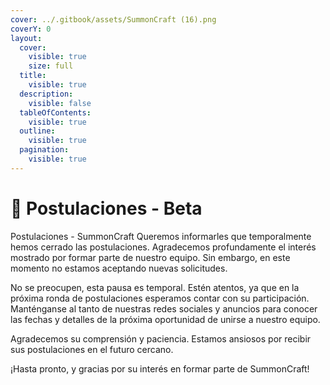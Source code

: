 ```yaml
---
cover: ../.gitbook/assets/SummonCraft (16).png
coverY: 0
layout:
  cover:
    visible: true
    size: full
  title:
    visible: true
  description:
    visible: false
  tableOfContents:
    visible: true
  outline:
    visible: true
  pagination:
    visible: true
---
```


# 📄 Postulaciones - Beta

Postulaciones - SummonCraft Queremos informarles que temporalmente hemos cerrado las postulaciones. Agradecemos profundamente el interés mostrado por formar parte de nuestro equipo. Sin embargo, en este momento no estamos aceptando nuevas solicitudes.

No se preocupen, esta pausa es temporal. Estén atentos, ya que en la próxima ronda de postulaciones esperamos contar con su participación. Manténganse al tanto de nuestras redes sociales y anuncios para conocer las fechas y detalles de la próxima oportunidad de unirse a nuestro equipo.

Agradecemos su comprensión y paciencia. Estamos ansiosos por recibir sus postulaciones en el futuro cercano.

¡Hasta pronto, y gracias por su interés en formar parte de SummonCraft!&#x20;
